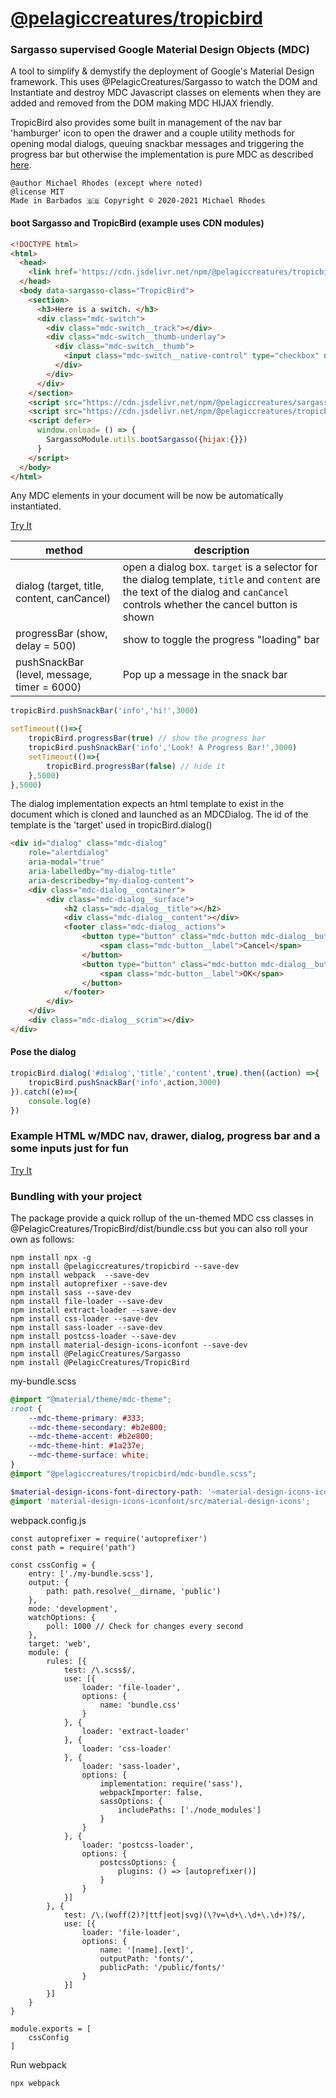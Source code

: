 # [@pelagiccreatures/tropicbird](https://www.npmjs.com/package/@pelagiccreatures/tropicbird)

### Sargasso supervised Google Material Design Objects (MDC)

A tool to simplify & demystify the deployment of Google's Material Design framework. This uses @PelagicCreatures/Sargasso to watch the DOM and Instantiate and destroy MDC Javascript classes on elements when they are added and removed from the DOM making MDC HIJAX friendly.

TropicBird also provides some built in management of the nav bar 'hamburger' icon to open the drawer and a couple utility methods for opening modal dialogs, queuing snackbar messages and triggering the progress bar but otherwise the implementation is pure MDC as described [here](https://github.com/material-components/material-components-web/tree/master/packages).

```
@author Michael Rhodes (except where noted)
@license MIT
Made in Barbados 🇧🇧 Copyright © 2020-2021 Michael Rhodes
```

#### boot Sargasso and TropicBird (example uses CDN modules)
```html
<!DOCTYPE html>
<html>
  <head>
    <link href='https://cdn.jsdelivr.net/npm/@pelagiccreatures/tropicbird/dist/bundle.css' rel='stylesheet'>
  </head>
  <body data-sargasso-class="TropicBird">
    <section>
      <h3>Here is a switch. </h3>
      <div class="mdc-switch">
        <div class="mdc-switch__track"></div>
        <div class="mdc-switch__thumb-underlay">
          <div class="mdc-switch__thumb">
            <input class="mdc-switch__native-control" type="checkbox" name="some name">
          </div>
        </div>
      </div>
    </section>
    <script src="https://cdn.jsdelivr.net/npm/@pelagiccreatures/sargasso/dist/sargasso.iife.js"></script>
    <script src="https://cdn.jsdelivr.net/npm/@pelagiccreatures/tropicbird/dist/tropicbird.iife.js"></script>
    <script defer>
      window.onload= () => {
        SargassoModule.utils.bootSargasso({hijax:{}})
      }
    </script>
  </body>
</html>
```

Any MDC elements in your document will be now be automatically instantiated.

[Try It](https://jsfiddle.net/PelagicCreatures/jsqm6crf/)


| method | description |
| ------ | ----------- |
| dialog (target, title, content, canCancel) | open a dialog box. `target` is a selector for the dialog template, `title` and `content` are the text of the dialog and `canCancel` controls whether the cancel button is shown |
| progressBar (show, delay = 500)  | show  to toggle the progress "loading" bar |
| pushSnackBar (level, message, timer = 6000) | Pop up a message in the snack bar |


```javascript
tropicBird.pushSnackBar('info','hi!',3000)

setTimeout(()=>{
	tropicBird.progressBar(true) // show the progress bar
	tropicBird.pushSnackBar('info','Look! A Progress Bar!',3000)
	setTimeout(()=>{
		tropicBird.progressBar(false) // hide it
	},5000)
},5000)
```

The dialog implementation expects an html template to exist in the document which is cloned and launched as an MDCDialog. The id of the template is the 'target' used in tropicBird.dialog()

```html
<div id="dialog" class="mdc-dialog"
	role="alertdialog"
	aria-modal="true"
	aria-labelledby="my-dialog-title"
	aria-describedby="my-dialog-content">
	<div class="mdc-dialog__container">
		<div class="mdc-dialog__surface">
			<h2 class="mdc-dialog__title"></h2>
			<div class="mdc-dialog__content"></div>
			<footer class="mdc-dialog__actions">
				<button type="button" class="mdc-button mdc-dialog__button mdc-dialog-cancel" data-mdc-dialog-action="no">
					<span class="mdc-button__label">Cancel</span>
				</button>
				<button type="button" class="mdc-button mdc-dialog__button" data-mdc-dialog-action="yes">
					<span class="mdc-button__label">OK</span>
				</button>
			</footer>
		</div>
	</div>
	<div class="mdc-dialog__scrim"></div>
</div>
```

#### Pose the dialog
```javascript
tropicBird.dialog('#dialog','title','content',true).then((action) =>{
	tropicBird.pushSnackBar('info',action,3000)
}).catch((e)=>{
	console.log(e)
})
```

### Example HTML w/MDC nav, drawer, dialog, progress bar and a some inputs just for fun

[Try It](https://jsfiddle.net/PelagicCreatures/8m2hus1q/8/)


### Bundling with your project

The package provide a quick rollup of the un-themed MDC css classes in @PelagicCreatures/TropicBird/dist/bundle.css but you can also roll your own as follows:

```
npm install npx -g
npm install @pelagiccreatures/tropicbird --save-dev
npm install webpack  --save-dev
npm install autoprefixer --save-dev
npm install sass --save-dev
npm install file-loader --save-dev
npm install extract-loader --save-dev
npm install css-loader --save-dev
npm install sass-loader --save-dev
npm install postcss-loader --save-dev
npm install material-design-icons-iconfont --save-dev
npm install @PelagicCreatures/Sargasso
npm install @PelagicCreatures/TropicBird
```

my-bundle.scss
```scss
@import "@material/theme/mdc-theme";
:root {
	--mdc-theme-primary: #333;
	--mdc-theme-secondary: #b2e800;
	--mdc-theme-accent: #b2e800;
	--mdc-theme-hint: #1a237e;
	--mdc-theme-surface: white;
}
@import "@pelagiccreatures/tropicbird/mdc-bundle.scss";

$material-design-icons-font-directory-path: '~material-design-icons-iconfont/dist/fonts/';
@import 'material-design-icons-iconfont/src/material-design-icons';

```

webpack.config.js
```
const autoprefixer = require('autoprefixer')
const path = require('path')

const cssConfig = {
	entry: ['./my-bundle.scss'],
	output: {
		path: path.resolve(__dirname, 'public')
	},
	mode: 'development',
	watchOptions: {
		poll: 1000 // Check for changes every second
	},
	target: 'web',
	module: {
		rules: [{
			test: /\.scss$/,
			use: [{
				loader: 'file-loader',
				options: {
					name: 'bundle.css'
				}
			}, {
				loader: 'extract-loader'
			}, {
				loader: 'css-loader'
			}, {
				loader: 'sass-loader',
				options: {
					implementation: require('sass'),
					webpackImporter: false,
					sassOptions: {
						includePaths: ['./node_modules']
					}
				}
			}, {
				loader: 'postcss-loader',
				options: {
					postcssOptions: {
						plugins: () => [autoprefixer()]
					}
				}
			}]
		}, {
			test: /\.(woff(2)?|ttf|eot|svg)(\?v=\d+\.\d+\.\d+)?$/,
			use: [{
				loader: 'file-loader',
				options: {
					name: '[name].[ext]',
					outputPath: 'fonts/',
					publicPath: '/public/fonts/'
				}
			}]
		}]
	}
}

module.exports = [
	cssConfig
]
```

Run webpack
```
npx webpack
```
